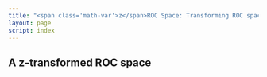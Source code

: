 ```yaml
---
title: "<span class='math-var'>z</span>ROC Space: Transforming ROC space"
layout: page
script: index
---
```


## A <span class="math-var">z</span>-transformed ROC space

<sdt-example-interactive>
  <sdt-control z-roc></sdt-control>
  <roc-space interactive z-roc point="all" iso-d="all" iso-c="all"></roc-space>
  <sdt-table numeric interactive display="accuracy" hits="80" misses="20"
    false-alarms="10" correct-rejections="90"></sdt-table>
  <sdt-model interactive threshold bias distributions sensitivity color="outcome"></sdt-model>
</sdt-example-interactive>

<sdt-example-interactive>
  <sdt-control z-roc></sdt-control>
  <roc-space z-roc contour="sensitivity" point="none" iso-d="none" iso-c="none"></roc-space>
  <roc-space z-roc contour="bias" point="none" iso-d="none" iso-c="none"></roc-space>
  <roc-space z-roc contour="accuracy" point="none" iso-d="none" iso-c="none"></roc-space>
</sdt-example-interactive>
